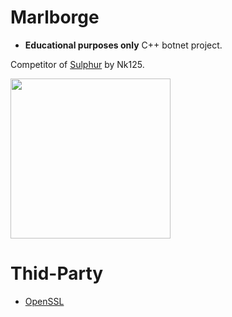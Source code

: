 # Marlborge
- **Educational purposes only** C++ botnet project.

Competitor of [Sulphur](https://github.com/Nk125/Sulphur) by Nk125.

<img src="./img/marlborge_logo.gif" width="256px" height="256px" />

# Thid-Party
- [OpenSSL](https://www.openssl.org/)
